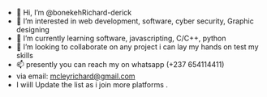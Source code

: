   - 👋 Hi, I’m @bonekehRichard-derick
- 👀 I’m interested in web development, software, cyber security, Graphic designing
- 🌱 I’m currently learning software, javascripting, C/C++, python
- 💞️ I’m looking to collaborate on any project i can lay my hands on test my skills
- 📫 presently you can reach my on whatsapp (+237 654114411)
- via email: mcleyrichard@gmail.com
- I wiill Update the list as i join more platforms .

<!---
bonekehRichard-derick/bonekehRichard-derick is a ✨ special ✨ repository because its `README.md` (this file) appears on your GitHub profile.
You can click the Preview link to take a look at your changes.
--->
